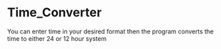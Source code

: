 # Time_Converter
You can enter time in your desired format then the program converts the time to either 24 or 12 hour system
